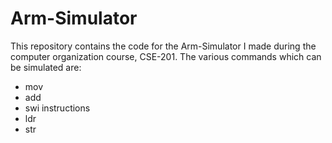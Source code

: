 # Arm-Simulator
This repository contains the code for the Arm-Simulator I made during the computer organization course, CSE-201.
The various commands which can be simulated are: 
* mov
* add
* swi instructions
* ldr
* str

